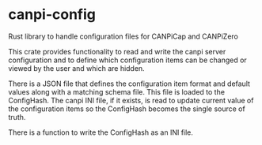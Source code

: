 # canpi-config
Rust library to handle configuration files for CANPiCap and CANPiZero

This crate provides functionality to read and write the canpi server configuration
and to define which configuration items can be changed or viewed by the user and which are hidden.

There is a JSON file that defines the configuration item format and default values
along with a matching schema file.  This file is loaded to the ConfigHash.  The canpi INI file,
if it exists, is read to update current value of the configuration items so the ConfigHash
becomes the single source of truth.

There is a function to write the ConfigHash as an INI file.
